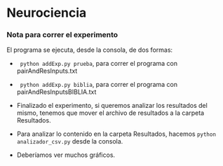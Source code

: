 # Neurociencia

### Nota para correr el experimento

El programa se ejecuta, desde la consola, de dos formas:
  
  + ``` python addExp.py prueba```, para correr el programa con pairAndResInputs.txt
  
  + ``` python addExp.py biblia```, para correr el programa con pairAndResInputsBIBLIA.txt
  
  + Finalizado el experimento, si queremos analizar los resultados del mismo, tenemos que mover el archivo de resultados a la       carpeta Resultados.
  
  + Para analizar lo contenido en la carpeta Resultados, hacemos ``` python analizador_csv.py ``` desde la consola.
  
  + Deberíamos ver muchos gráficos.
